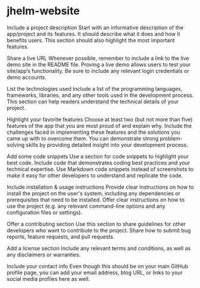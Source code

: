 ﻿# jhelm-website

Include a project description
Start with an informative description of the app/project and its features.
It should describe what it does and how it benefits users.
This section should also highlight the most important features.

Share a live URL
Whenever possible, remember to include a link to the live demo site in the README file.
Proving a live demo allows users to test your site/app’s functionality.
Be sure to include any relevant login credentials or demo accounts.

List the technologies used
Include a list of the programming languages, frameworks, libraries, and any other tools used in the development process.
This section can help readers understand the technical details of your project.

Highlight your favorite features
Choose at least two (but not more than five) features of the app that you are most proud of and explain why.
Include the challenges faced in implementing these features and the solutions you came up with to overcome them. 
You can demonstrate strong problem-solving skills by providing detailed insight into your development process.

Add some code snippets
Use a section for code snippets to highlight your best code.
Include code that demonstrates coding best practices and your technical expertise.
Use Markdown code snippets instead of screenshots to make it easy for other developers to understand and replicate the code.

Include installation & usage instructions
Provide clear instructions on how to install the project on the user's system, including any dependencies or prerequisites that need to be installed.
Offer clear instructions on how to use the project (e.g. any relevant command-line options and any configuration files or settings).

Offer a contributing section
Use this section to share guidelines for other developers who want to contribute to the project.
Share how to submit bug reports, feature requests, and pull requests.

Add a license section 
Include any relevant terms and conditions, as well as any disclaimers or warranties.

Include your contact info
Even though this should be on your main GitHub profile page, you can add your email address, blog URL, or links to your social media profiles here as well.
